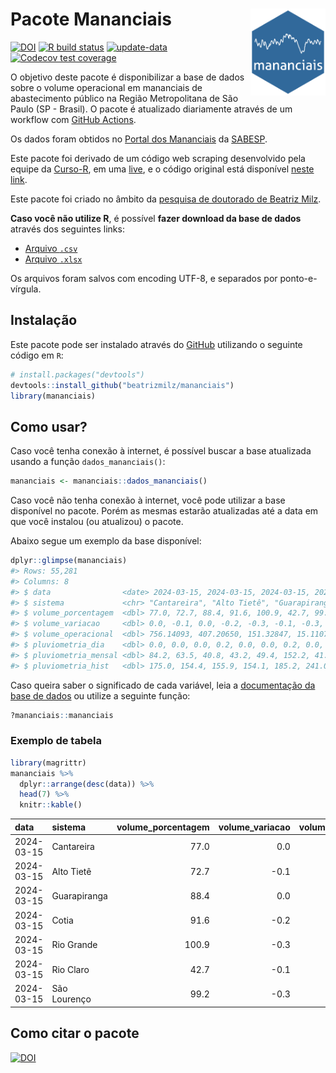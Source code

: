 
<!-- README.md is generated from README.Rmd. Please edit that file -->

# Pacote Mananciais <img src="man/figures/hexlogo.png" align="right" width = "120px"/>

<!-- badges: start -->

[![DOI](https://zenodo.org/badge/DOI/10.5281/zenodo.4733056.svg)](https://doi.org/10.5281/zenodo.4733056)
[![R build
status](https://github.com/beatrizmilz/mananciais/workflows/R-CMD-check/badge.svg)](https://github.com/beatrizmilz/mananciais/actions)
[![update-data](https://github.com/beatrizmilz/mananciais/actions/workflows/2-update_data.yaml/badge.svg)](https://github.com/beatrizmilz/mananciais/actions/workflows/2-update_data.yaml)
[![Codecov test
coverage](https://codecov.io/gh/beatrizmilz/mananciais/branch/master/graph/badge.svg)](https://codecov.io/gh/beatrizmilz/mananciais?branch=master)
<!-- badges: end -->

O objetivo deste pacote é disponibilizar a base de dados sobre o volume
operacional em mananciais de abastecimento público na Região
Metropolitana de São Paulo (SP - Brasil). O pacote é atualizado
diariamente através de um workflow com [GitHub
Actions](https://github.com/beatrizmilz/mananciais/actions).

Os dados foram obtidos no [Portal dos
Mananciais](http://mananciais.sabesp.com.br/Situacao) da
[SABESP](http://site.sabesp.com.br/site/Default.aspx).

Este pacote foi derivado de um código web scraping desenvolvido pela
equipe da [Curso-R](https://www.curso-r.com/), em uma
[live](https://youtu.be/jvZIxrMmOcQ), e o código original está
disponível [neste
link](https://github.com/curso-r/lives/blob/master/drafts/20200730_scraper_sabesp.R).

Este pacote foi criado no âmbito da [pesquisa de doutorado de Beatriz
Milz](https://beatrizmilz.github.io/tese/).

**Caso você não utilize R**, é possível **fazer download da base de
dados** através dos seguintes links:

- [Arquivo
  `.csv`](https://github.com/beatrizmilz/mananciais/raw/master/inst/extdata/mananciais.csv)
- [Arquivo
  `.xlsx`](https://github.com/beatrizmilz/mananciais/blob/master/inst/extdata/mananciais.xlsx?raw=true)

Os arquivos foram salvos com encoding UTF-8, e separados por
ponto-e-vírgula.

## Instalação

Este pacote pode ser instalado através do [GitHub](https://github.com/)
utilizando o seguinte código em `R`:

``` r
# install.packages("devtools")
devtools::install_github("beatrizmilz/mananciais")
library(mananciais)
```

## Como usar?

Caso você tenha conexão à internet, é possível buscar a base atualizada
usando a função `dados_mananciais()`:

``` r
mananciais <- mananciais::dados_mananciais() 
```

Caso você não tenha conexão à internet, você pode utilizar a base
disponível no pacote. Porém as mesmas estarão atualizadas até a data em
que você instalou (ou atualizou) o pacote.

Abaixo segue um exemplo da base disponível:

``` r
dplyr::glimpse(mananciais)
#> Rows: 55,281
#> Columns: 8
#> $ data                <date> 2024-03-15, 2024-03-15, 2024-03-15, 2024-03-15, 2…
#> $ sistema             <chr> "Cantareira", "Alto Tietê", "Guarapiranga", "Cotia…
#> $ volume_porcentagem  <dbl> 77.0, 72.7, 88.4, 91.6, 100.9, 42.7, 99.2, 77.0, 7…
#> $ volume_variacao     <dbl> 0.0, -0.1, 0.0, -0.2, -0.3, -0.1, -0.3, -0.1, 0.1,…
#> $ volume_operacional  <dbl> 756.14093, 407.20650, 151.32847, 15.11071, 113.138…
#> $ pluviometria_dia    <dbl> 0.0, 0.0, 0.0, 0.2, 0.0, 0.0, 0.2, 0.0, 0.1, 0.0, …
#> $ pluviometria_mensal <dbl> 84.2, 63.5, 40.8, 43.2, 49.4, 152.2, 41.4, 84.2, 6…
#> $ pluviometria_hist   <dbl> 175.0, 154.4, 155.9, 154.1, 185.2, 241.0, 198.9, 1…
```

Caso queira saber o significado de cada variável, leia a [documentação
da base de
dados](https://beatrizmilz.github.io/mananciais/reference/mananciais.html)
ou utilize a seguinte função:

``` r
?mananciais::mananciais
```

### Exemplo de tabela

``` r
library(magrittr)
mananciais %>% 
  dplyr::arrange(desc(data)) %>% 
  head(7) %>%
  knitr::kable()
```

| data       | sistema      | volume_porcentagem | volume_variacao | volume_operacional | pluviometria_dia | pluviometria_mensal | pluviometria_hist |
|:-----------|:-------------|-------------------:|----------------:|-------------------:|-----------------:|--------------------:|------------------:|
| 2024-03-15 | Cantareira   |               77.0 |             0.0 |          756.14093 |              0.0 |                84.2 |             175.0 |
| 2024-03-15 | Alto Tietê   |               72.7 |            -0.1 |          407.20650 |              0.0 |                63.5 |             154.4 |
| 2024-03-15 | Guarapiranga |               88.4 |             0.0 |          151.32847 |              0.0 |                40.8 |             155.9 |
| 2024-03-15 | Cotia        |               91.6 |            -0.2 |           15.11071 |              0.2 |                43.2 |             154.1 |
| 2024-03-15 | Rio Grande   |              100.9 |            -0.3 |          113.13879 |              0.0 |                49.4 |             185.2 |
| 2024-03-15 | Rio Claro    |               42.7 |            -0.1 |            5.83419 |              0.0 |               152.2 |             241.0 |
| 2024-03-15 | São Lourenço |               99.2 |            -0.3 |           88.14210 |              0.2 |                41.4 |             198.9 |

## Como citar o pacote

[![DOI](https://zenodo.org/badge/DOI/10.5281/zenodo.4733056.svg)](https://doi.org/10.5281/zenodo.4733056)
